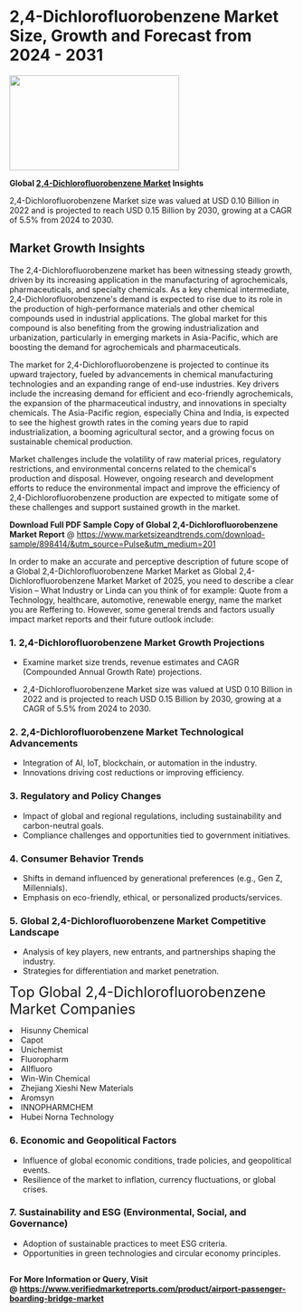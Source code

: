 <H1>2,4-Dichlorofluorobenzene Market Size, Growth and Forecast from 2024 - 2031</H1><img class="aligncenter size-medium wp-image-584254" src="https://thirdeyenews.in/wp-content/uploads/2024/09/Global-Market-Research-300x168.jpeg" alt="" width="300" height="168" /><p><strong>Global&nbsp;<a href="https://www.marketsizeandtrends.com/download-sample/898414/&amp;utm_source=Pulse&amp;utm_medium=201">2,4-Dichlorofluorobenzene Market</a> Insights</strong></p><p>2,4-Dichlorofluorobenzene Market size was valued at USD 0.10 Billion in 2022 and is projected to reach USD 0.15 Billion by 2030, growing at a CAGR of 5.5% from 2024 to 2030.</p><p><h2>Market Growth Insights</h2> <p>The 2,4-Dichlorofluorobenzene market has been witnessing steady growth, driven by its increasing application in the manufacturing of agrochemicals, pharmaceuticals, and specialty chemicals. As a key chemical intermediate, 2,4-Dichlorofluorobenzene's demand is expected to rise due to its role in the production of high-performance materials and other chemical compounds used in industrial applications. The global market for this compound is also benefiting from the growing industrialization and urbanization, particularly in emerging markets in Asia-Pacific, which are boosting the demand for agrochemicals and pharmaceuticals.</p> <p></p> <p>The market for 2,4-Dichlorofluorobenzene is projected to continue its upward trajectory, fueled by advancements in chemical manufacturing technologies and an expanding range of end-use industries. Key drivers include the increasing demand for efficient and eco-friendly agrochemicals, the expansion of the pharmaceutical industry, and innovations in specialty chemicals. The Asia-Pacific region, especially China and India, is expected to see the highest growth rates in the coming years due to rapid industrialization, a booming agricultural sector, and a growing focus on sustainable chemical production.</p> <p>Market challenges include the volatility of raw material prices, regulatory restrictions, and environmental concerns related to the chemical's production and disposal. However, ongoing research and development efforts to reduce the environmental impact and improve the efficiency of 2,4-Dichlorofluorobenzene production are expected to mitigate some of these challenges and support sustained growth in the market.</p> <p></p><p><span class=""><strong>Download Full PDF Sample Copy of Global 2,4-Dichlorofluorobenzene Market Report</strong> @ <a href="https://www.marketsizeandtrends.com/download-sample/898414/&amp;utm_source=Pulse&amp;utm_medium=201" target="_blank">https://www.marketsizeandtrends.com/download-sample/898414/&amp;utm_source=Pulse&amp;utm_medium=201</a></span></p><p>In order to make an accurate and perceptive description of future scope of a Global&nbsp;2,4-Dichlorofluorobenzene Market Market as Global&nbsp;2,4-Dichlorofluorobenzene Market Market of 2025, you need to describe a clear Vision &ndash; What Industry or Linda can you think of for example: Quote from a Technology, healthcare, automotive, renewable energy, name the market you are Reffering to. However, some general trends and factors usually impact market reports and their future outlook include:</p><h3>1.&nbsp;<strong>2,4-Dichlorofluorobenzene Market Growth Projections</strong></h3><ul><li>Examine market size trends, revenue estimates and CAGR (Compounded Annual Growth Rate) projections.</li><li><p>2,4-Dichlorofluorobenzene Market size was valued at USD 0.10 Billion in 2022 and is projected to reach USD 0.15 Billion by 2030, growing at a CAGR of 5.5% from 2024 to 2030.</p></li></ul><h3>2.&nbsp;<strong>2,4-Dichlorofluorobenzene Market Technological Advancements</strong></h3><ul><li>Integration of AI, IoT, blockchain, or automation in the industry.</li><li>Innovations driving cost reductions or improving efficiency.</li></ul><h3>3.&nbsp;<strong>Regulatory and Policy Changes</strong></h3><ul><li>Impact of global and regional regulations, including sustainability and carbon-neutral goals.</li><li>Compliance challenges and opportunities tied to government initiatives.</li></ul><h3>4.&nbsp;<strong>Consumer Behavior Trends</strong></h3><ul><li>Shifts in demand influenced by generational preferences (e.g., Gen Z, Millennials).</li><li>Emphasis on eco-friendly, ethical, or personalized products/services.</li></ul><h3>5.&nbsp;<strong>Global 2,4-Dichlorofluorobenzene Market Competitive Landscape</strong></h3><ul><li>Analysis of key players, new entrants, and partnerships shaping the industry.</li><li>Strategies for differentiation and market penetration.</li></ul><p data-pm-slice="1 1 []"><span style="color: inherit; font-family: inherit; font-size: 25px;">Top Global 2,4-Dichlorofluorobenzene Market Companies</span></p><div class="" data-test-id=""><p><li>Hisunny Chemical</li><li> Capot</li><li> Unichemist</li><li> Fluoropharm</li><li> AIIfluoro</li><li> Win-Win Chemical</li><li> Zhejiang Xieshi New Materials</li><li> Aromsyn</li><li> INNOPHARMCHEM</li><li> Hubei Norna Technology</li></p></div><h3>6.&nbsp;<strong>Economic and Geopolitical Factors</strong></h3><ul><li>Influence of global economic conditions, trade policies, and geopolitical events.</li><li>Resilience of the market to inflation, currency fluctuations, or global crises.</li></ul><h3>7.&nbsp;<strong>Sustainability and ESG (Environmental, Social, and Governance)</strong></h3><ul><li>Adoption of sustainable practices to meet ESG criteria.</li><li>Opportunities in green technologies and circular economy principles.</li></ul><h2><strong style="font-size: 14px;">For More Information or Query, Visit @&nbsp;</strong><a style="background-color: #ffffff; font-size: 14px;" href="https://www.marketsizeandtrends.com/report/24-dichlorofluorobenzene-market/" target="_blank">https://www.verifiedmarketreports.com/product/airport-passenger-boarding-bridge-market</a></h2>
